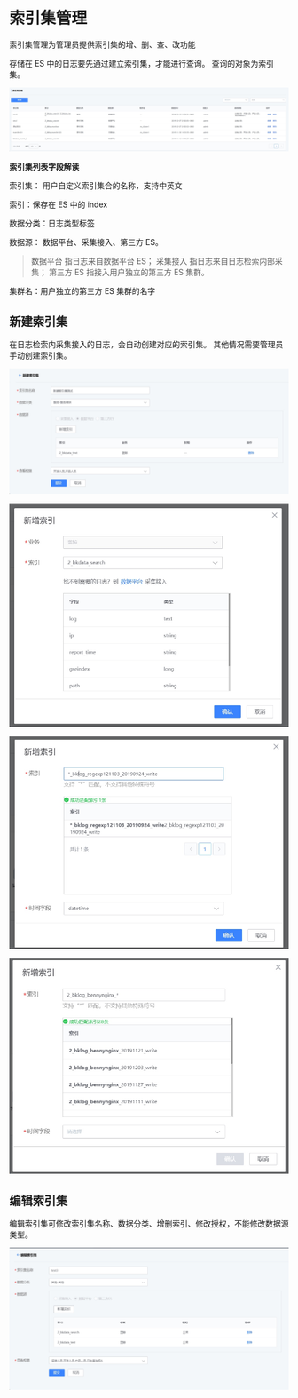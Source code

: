 # 索引集管理

索引集管理为管理员提供索引集的增、删、查、改功能

存储在 ES 中的日志要先通过建立索引集，才能进行查询。 查询的对象为索引集。

![-w2020](../../media/2019-12-12-11-03-07.jpg)

**索引集列表字段解读**

索引集： 用户自定义索引集合的名称，支持中英文

索引：保存在 ES 中的 index

数据分类：日志类型标签

数据源： 数据平台、采集接入、第三方 ES。

> 数据平台 指日志来自数据平台 ES；
> 采集接入 指日志来自日志检索内部采集；
> 第三方 ES 指接入用户独立的第三方 ES 集群。

集群名：用户独立的第三方 ES 集群的名字

## 新建索引集

在日志检索内采集接入的日志，会自动创建对应的索引集。
其他情况需要管理员手动创建索引集。

![-w2020](../../media/2019-12-13-10-29-12.jpg)

![-w2020](../../media/2019-12-13-10-29-37.jpg)

![-w2020](../../media/2019-12-13-10-14-41.jpg)

![-w2020](../../media/2019-12-13-10-16-53.jpg)

## 编辑索引集

编辑索引集可修改索引集名称、数据分类、增删索引、修改授权，不能修改数据源类型。

![-w2020](../../media/2019-12-13-10-31-15.jpg)
